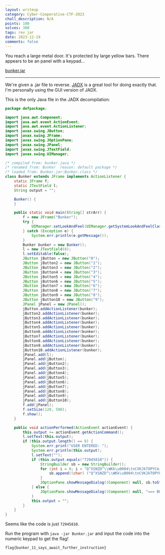 ```yaml
---
layout: writeup
category: Cyber-Cooperative-CTF-2023
chall_description: N/A
points: 100
solves: 300
tags: rev jar
date: 2023-12-19
comments: false
---
```


You reach a large metal door. It's protected by large yellow bars. There appears to be an panel with a keypad...  

[bunker.jar](https://github.com/Nightxade/ctf-writeups/assets/CTFs/Cyber-Cooperative-CTF-2023/rev/bunker.jar)  

---

We're given a .jar file to reverse. [JADX](https://github.com/skylot/jadx) is a great tool for doing exactly that. I'm personally using the GUI version of JADX.  

This is the only Java file in the JADX decompilation:  

```java
package defpackage;

import java.awt.Component;
import java.awt.event.ActionEvent;
import java.awt.event.ActionListener;
import javax.swing.JButton;
import javax.swing.JFrame;
import javax.swing.JOptionPane;
import javax.swing.JPanel;
import javax.swing.JTextField;
import javax.swing.UIManager;

/* compiled from: bunker.java */
/* renamed from: Bunker  reason: default package */
/* loaded from: Bunker.jar:Bunker.class */
class Bunker extends JFrame implements ActionListener {
    static JFrame f;
    static JTextField l;
    String output = "";

    Bunker() {
    }

    public static void main(String[] strArr) {
        f = new JFrame("Bunker");
        try {
            UIManager.setLookAndFeel(UIManager.getSystemLookAndFeelClassName());
        } catch (Exception e) {
            System.err.println(e.getMessage());
        }
        Bunker bunker = new Bunker();
        l = new JTextField(8);
        l.setEditable(false);
        JButton jButton = new JButton("0");
        JButton jButton2 = new JButton("1");
        JButton jButton3 = new JButton("2");
        JButton jButton4 = new JButton("3");
        JButton jButton5 = new JButton("4");
        JButton jButton6 = new JButton("5");
        JButton jButton7 = new JButton("6");
        JButton jButton8 = new JButton("7");
        JButton jButton9 = new JButton("8");
        JButton jButton10 = new JButton("9");
        JPanel jPanel = new JPanel();
        jButton.addActionListener(bunker);
        jButton2.addActionListener(bunker);
        jButton3.addActionListener(bunker);
        jButton4.addActionListener(bunker);
        jButton5.addActionListener(bunker);
        jButton6.addActionListener(bunker);
        jButton7.addActionListener(bunker);
        jButton8.addActionListener(bunker);
        jButton9.addActionListener(bunker);
        jButton10.addActionListener(bunker);
        jPanel.add(l);
        jPanel.add(jButton);
        jPanel.add(jButton2);
        jPanel.add(jButton3);
        jPanel.add(jButton4);
        jPanel.add(jButton5);
        jPanel.add(jButton6);
        jPanel.add(jButton7);
        jPanel.add(jButton8);
        jPanel.add(jButton9);
        jPanel.add(jButton10);
        f.add(jPanel);
        f.setSize(120, 500);
        f.show();
    }

    public void actionPerformed(ActionEvent actionEvent) {
        this.output += actionEvent.getActionCommand();
        l.setText(this.output);
        if (this.output.length() == 8) {
            System.err.print("USER ENTERED: ");
            System.err.println(this.output);
            l.setText("");
            if (this.output.equals("72945810")) {
                StringBuilder sb = new StringBuilder();
                for (int i = 0; i < "Q^XSNZD^\\WKk\u0004\tnCVKJkTOPYCm_AGLYUEmPZFLCETFP[[E".length(); i++) {
                    sb.append((char) ("Q^XSNZD^\\WKk\u0004\tnCVKJkTOPYCm_AGLYUEmPZFLCETFP[[E".charAt(i) ^ this.output.charAt(i % this.output.length())));
                }
                JOptionPane.showMessageDialog((Component) null, sb.toString());
            } else {
                JOptionPane.showMessageDialog((Component) null, "=== BUNKER CODE INVALID ===");
            }
            this.output = "";
        }
    }
}
```

Seems like the code is just `72945810`.  

Run the program with `java -jar Bunker.jar` and input the code into the numeric keypad to get the flag!  

    flag{bunker_11_says_await_further_instruction}